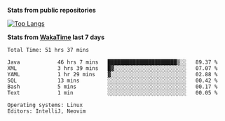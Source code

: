 **Stats from public repositories**  

[![Top Langs](https://github-readme-stats.vercel.app/api/top-langs/?username=hyoghurt&layout=compact&exclude_repo=multiserver,docker_compose&langs_count=6)](https://github.com/anuraghazra/github-readme-stats)

**Stats from [WakaTime](https://wakatime.com) last 7 days**  
<!--START_SECTION:waka-->

```text
Total Time: 51 hrs 37 mins

Java            46 hrs 7 mins   ██████████████████████▒░░   89.37 %
XML             3 hrs 39 mins   █▓░░░░░░░░░░░░░░░░░░░░░░░   07.07 %
YAML            1 hr 29 mins    ▓░░░░░░░░░░░░░░░░░░░░░░░░   02.88 %
SQL             13 mins         ░░░░░░░░░░░░░░░░░░░░░░░░░   00.42 %
Bash            5 mins          ░░░░░░░░░░░░░░░░░░░░░░░░░   00.17 %
Text            1 min           ░░░░░░░░░░░░░░░░░░░░░░░░░   00.05 %

Operating systems: Linux
Editors: IntelliJ, Neovim
```

<!--END_SECTION:waka-->
